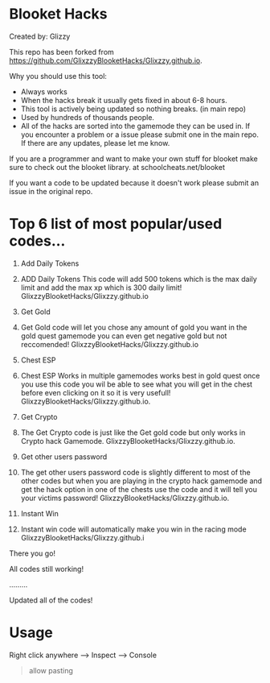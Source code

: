 # Blooket Hacks

Created by: Glizzy

This repo has been forked from https://github.com/GlixzzyBlooketHacks/Glixzzy.github.io.

Why you should use this tool:

* Always works
* When the hacks break it usually gets fixed in about 6-8 hours.
* This tool is actively being updated so nothing breaks. (in main repo)
* Used by hundreds of thousands people.
* All of the hacks are sorted into the gamemode they can be used in. If you encounter a problem or a issue please submit one in the main repo. If there are any updates, please let me know.

If you are a programmer and want to make your own stuff for blooket make sure to check out the blooket library. at schoolcheats.net/blooket

If you want a code to be updated because it doesn't work please submit an issue in the original repo.

# Top 6 list of most popular/used codes...

1. Add Daily Tokens 
1. ADD Daily Tokens This code  will add 500 tokens which is the max daily limit and add the max xp which is 300 daily limit!
GlixzzyBlooketHacks/Glixzzy.github.io

2. Get Gold
2. Get Gold code will let you chose any amount of gold you want in the gold quest gamemode you can even get negative gold but not reccomended!
GlixzzyBlooketHacks/Glixzzy.github.io

3. Chest ESP
3. Chest ESP Works in multiple gamemodes works best in gold quest once you use this code you wil be able to see what you will get in the chest before even clicking on it so it is very usefull!
GlixzzyBlooketHacks/Glixzzy.github.io.
4. Get Crypto
4. The Get Crypto code is just like the Get gold code but only works in Crypto hack Gamemode.
GlixzzyBlooketHacks/Glixzzy.github.io.



5. Get other users password
5. The get other users password code is slightly different to most of the other codes but when you are playing in the crypto hack gamemode and get the hack option in one of the chests use the code and it will tell you your victims password!
GlixzzyBlooketHacks/Glixzzy.github.io.



6. Instant Win
6. Instant win code will automatically make you win in the racing mode
GlixzzyBlooketHacks/Glixzzy.github.i

There you go!

All codes still working!

.........

Updated all of the codes!

# Usage

Right click anywhere --> Inspect --> Console

>allow pasting
